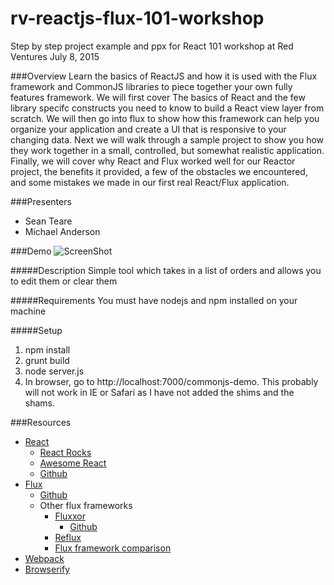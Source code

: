 # rv-reactjs-flux-101-workshop
Step by step project example and ppx for React 101 workshop at Red Ventures July 8, 2015

###Overview
Learn the basics of ReactJS and how it is used with the Flux framework and CommonJS libraries to piece together your own fully features framework.  We will first cover The basics of React and the few library specifc constructs you need to know to build a React view layer from scratch.  We will then go into flux to show how this framework can help you organize your application and create a UI that is responsive to your changing data.  Next we will walk through a sample project to show you how they work together in a small, controlled, but somewhat realistic application.  Finally, we will cover why React and Flux worked well for our Reactor project, the benefits it provided, a few of the obstacles we encountered, and some mistakes we made in our first real React/Flux application.

###Presenters
* Sean Teare
* Michael Anderson

###Demo
![ScreenShot](https://cloud.githubusercontent.com/assets/898480/8462067/2de0b914-1fff-11e5-80b9-c64fe3b50f90.png)

#####Description
Simple tool which takes in a list of orders and allows you to edit them or clear them

#####Requirements
You must have nodejs and npm installed on your machine

#####Setup

1. npm install
2. grunt build
3. node server.js
4. In browser, go to http://localhost:7000/commonjs-demo.  This probably will not work in IE or Safari as I have not added the shims and the shams.


###Resources


* [React](http://facebook.github.io/react/)
	* [React Rocks](http://react.rocks/)
	* [Awesome React](https://github.com/enaqx/awesome-react)
	* [Github](https://github.com/facebook/react)
* [Flux](https://facebook.github.io/flux/)
	* [Github](https://github.com/facebook/flux)
	* Other flux frameworks
		* [Fluxxor](http://fluxxor.com/)
			* [Github](https://github.com/BinaryMuse/fluxxor)
		* [Reflux](https://github.com/spoike/refluxjs)
		* [Flux framework comparison](https://github.com/voronianski/flux-comparison)
* [Webpack](http://webpack.github.io/)
* [Browserify](http://browserify.org/)
	